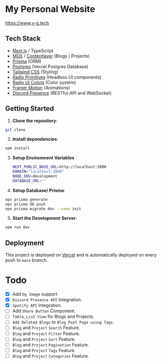 # My Personal Website

https://www.y-g.tech

## Tech Stack

- [Next.js](nextjs.org) / TypeScript
- [MDX](https://mdxjs.com) / [Contentlayer](https://contentlayer.dev/) (Blogs / Projects)
- [Prisma](https://www.prisma.io) (ORM)
- [Postgres](https://vercel.com/docs/storage/vercel-postgres) (Vercel Postgres Database)
- [Tailwind CSS](https://tailwindcss.com) (Styling)
- [Radix Primitives](https://www.radix-ui.com/primitives) (Headless UI components)
- [Radix UI Colors](https://www.radix-ui.com/colors) (Color system)
- [Framer Motion](https://www.framer.com/motion/) (Animations)
- [Discord Presence](https://github.com/Phineas/lanyard) (RESTful API and WebSocket)

## Getting Started

1. **Clone the repository**:

```bash
git clone
```

2. **Install dependencies**:

```bash
npm install
```

3. **Setup Environment Variables**

   ```bash
   NEXT_PUBLIC_BASE_URL=http://localhost:3000
   DOMAIN="localhost:3000"
   NODE_ENV=development
   DATABASE_URL=""
   ```

4. **Setup Database/ Prisma**:

```bash
npx prisma generate
npx prisma db push
npx prisma migrate dev --name init
```

5. **Start the Development Server**:

```bash
npm run dev
```

## Deployment

This project is deployed on [Vercel](https://vercel.com) and is automatically deployed on every push to `main` branch.

# Todo

- [x] Add `Og Image` support
- [x] `Discord Presence API` Integration.
- [x] `Spotify API` Integration.
- [ ] Add `Share Button` Component.
- [ ] `Table`, `List View` for Blogs and Projects.
- [ ] `Add Related Blogs` to `Blog Post Page using Tags`.
- [ ] `Blog` and `Project` `Search` Feature.
- [ ] `Blog` and `Project` `Filter` Feature.
- [ ] `Blog` and `Project` `Sort` Feature.
- [ ] `Blog` and `Project` `Pagination` Feature.
- [ ] `Blog` and `Project` `Tags` Feature.
- [ ] `Blog` and `Project` `Categories` Feature.

